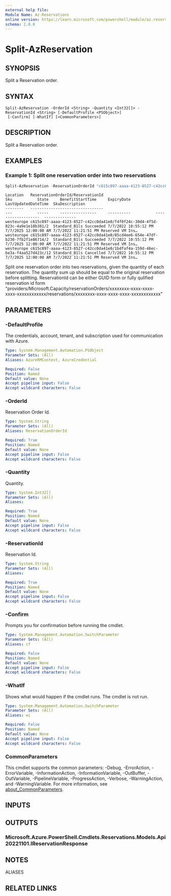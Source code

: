 ```yaml
---
external help file:
Module Name: Az.Reservations
online version: https://learn.microsoft.com/powershell/module/az.reservations/split-azreservation
schema: 2.0.0
---
```


# Split-AzReservation

## SYNOPSIS
Split a Reservation order.

## SYNTAX

```
Split-AzReservation -OrderId <String> -Quantity <Int32[]> -ReservationId <String> [-DefaultProfile <PSObject>]
 [-Confirm] [-WhatIf] [<CommonParameters>]
```

## DESCRIPTION
Split a Reservation order.

## EXAMPLES

### Example 1: Split one reservation order into two reservations
```powershell
Split-AzReservation -ReservationOrderId "c615c897-aaaa-4123-8527-c42cc0da41e0" -ReservationId "1bdfaf4a-159d-46ec-be3a-f4aa527d423c" -Quantity @(2,8)

```

```output
Location   ReservationOrderId/ReservationId                                             Sku           State     BenefitStartTime     ExpiryDate           LastUpdatedDateTime  SkuDescription
--------   --------------------------------                                             ---           -----     ----------------     ----------           -------------------  --------------
westeurope c615c897-aaaa-4123-8527-c42cc0da41e0/f4f0f24c-30d4-4f5d-823c-4a9e1e18b381/2  Standard_B1ls Succeeded 7/7/2022 10:55:12 PM 7/7/2025 12:00:00 AM 7/7/2022 11:21:51 PM Reserved VM Ins…
westeurope c615c897-aaaa-4123-8527-c42cc0da41e0/85cd4ee6-654e-47df-b230-7fb2f1e86714/2  Standard_B1ls Succeeded 7/7/2022 10:55:12 PM 7/7/2025 12:00:00 AM 7/7/2022 11:21:51 PM Reserved VM Ins…
westeurope c615c897-aaaa-4123-8527-c42cc0da41e0/1bdfaf4a-159d-46ec-be3a-f4aa527d423c/12 Standard_B1ls Cancelled 7/7/2022 10:55:12 PM 7/7/2025 12:00:00 AM 7/7/2022 11:21:51 PM Reserved VM Ins…
```

Split one reservation order into two reservations, given the quantity of each reservation.
The quantity sum up should be equal to the original reservation before splitting.
ReservationId can be either GUID form or fully qulified reservation id form "providers/Microsoft.Capacity/reservationOrders/xxxxxxxx-xxxx-xxxx-xxxx-xxxxxxxxxxxx/reservations/xxxxxxxx-xxxx-xxxx-xxxx-xxxxxxxxxxxx"

## PARAMETERS

### -DefaultProfile
The credentials, account, tenant, and subscription used for communication with Azure.

```yaml
Type: System.Management.Automation.PSObject
Parameter Sets: (All)
Aliases: AzureRMContext, AzureCredential

Required: False
Position: Named
Default value: None
Accept pipeline input: False
Accept wildcard characters: False
```

### -OrderId
Reservation Order Id.

```yaml
Type: System.String
Parameter Sets: (All)
Aliases: ReservationOrderId

Required: True
Position: Named
Default value: None
Accept pipeline input: False
Accept wildcard characters: False
```

### -Quantity
Quantity.

```yaml
Type: System.Int32[]
Parameter Sets: (All)
Aliases:

Required: True
Position: Named
Default value: None
Accept pipeline input: False
Accept wildcard characters: False
```

### -ReservationId
Reservation Id.

```yaml
Type: System.String
Parameter Sets: (All)
Aliases:

Required: True
Position: Named
Default value: None
Accept pipeline input: False
Accept wildcard characters: False
```

### -Confirm
Prompts you for confirmation before running the cmdlet.

```yaml
Type: System.Management.Automation.SwitchParameter
Parameter Sets: (All)
Aliases: cf

Required: False
Position: Named
Default value: None
Accept pipeline input: False
Accept wildcard characters: False
```

### -WhatIf
Shows what would happen if the cmdlet runs.
The cmdlet is not run.

```yaml
Type: System.Management.Automation.SwitchParameter
Parameter Sets: (All)
Aliases: wi

Required: False
Position: Named
Default value: None
Accept pipeline input: False
Accept wildcard characters: False
```

### CommonParameters
This cmdlet supports the common parameters: -Debug, -ErrorAction, -ErrorVariable, -InformationAction, -InformationVariable, -OutBuffer, -OutVariable, -PipelineVariable, -ProgressAction, -Verbose, -WarningAction, and -WarningVariable. For more information, see [about_CommonParameters](http://go.microsoft.com/fwlink/?LinkID=113216).

## INPUTS

## OUTPUTS

### Microsoft.Azure.PowerShell.Cmdlets.Reservations.Models.Api20221101.IReservationResponse

## NOTES

ALIASES

## RELATED LINKS
